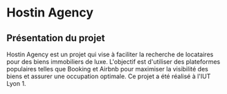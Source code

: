 # Hostin Agency
## Présentation du projet
Hostin Agency est un projet qui vise à faciliter la recherche de locataires pour des biens immobiliers de luxe. L'objectif est d'utiliser des plateformes populaires telles que Booking et Airbnb pour maximiser la visibilité des biens et assurer une occupation optimale. Ce projet a été réalisé à l'IUT Lyon 1.
